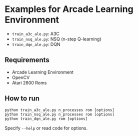 # Examples for Arcade Learning Environment

- `train_a3c_ale.py`: A3C
- `train_nsq_ale.py`: NSQ (n-step Q-learning)
- `train_dqn_ale.py`: DQN

## Requirements

- Arcade Learning Environment
- OpenCV
- Atari 2600 Roms

## How to run

```
python train_a3c_ale.py n_processes rom [options]
python train_nsq_ale.py n_processes rom [options]
python train_dqn_ale.py rom [options]
```

Specify `--help` or read code for options.
